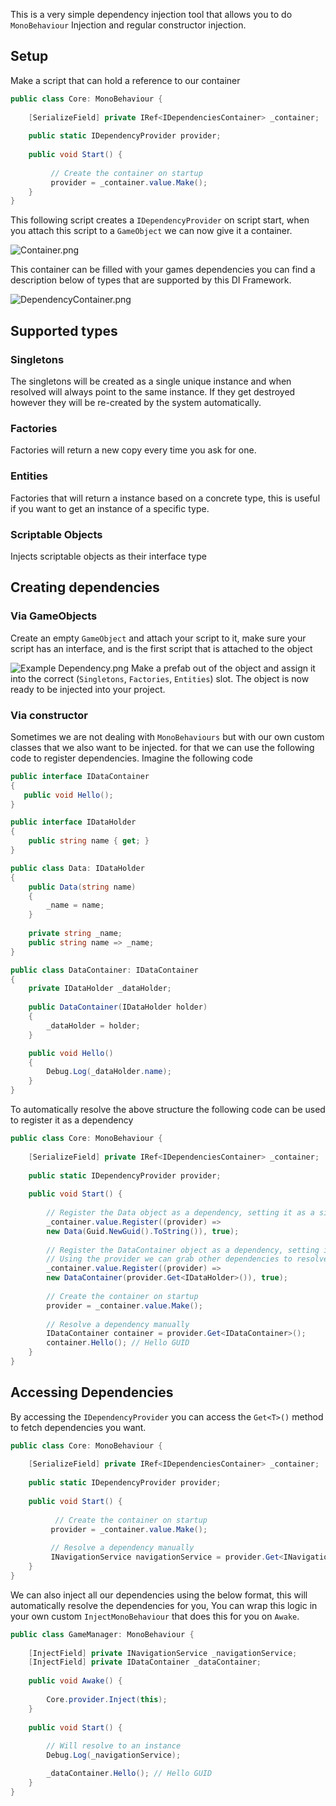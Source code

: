 This is a very simple dependency injection tool that allows you to do `MonoBehaviour` Injection and regular constructor injection.
## Setup

Make a script that can hold a reference to our container 

```csharp
public class Core: MonoBehaviour {
    
    [SerializeField] private IRef<IDependenciesContainer> _container;
    
    public static IDependencyProvider provider;
    
    public void Start() {
          
         // Create the container on startup    
         provider = _container.value.Make();
    }
}
```

This following script creates a `IDependencyProvider` on script start, when you attach this script to a `GameObject` we can now give it a container.

![Container.png](Images/Container.png)

This container can be filled with your games dependencies you can find a description below of types that are supported by this DI Framework.

![DependencyContainer.png](Images/DependencyContainer.png)

## Supported types

### Singletons

The singletons will be created as a single unique instance and when resolved will always point to the same instance. 
If they get destroyed however they will be re-created by the system automatically.

### Factories

Factories will return a new copy every time you ask for one.

### Entities

Factories that will return a instance based on a concrete type, this is useful if you want to get an instance of a specific type.

### Scriptable Objects

Injects scriptable objects as their interface type

## Creating dependencies

### Via GameObjects
Create an empty `GameObject` and attach your script to it, make sure your script has an interface, and is the first script that is attached to the object

![Example Dependency.png](Images/Example%20Dependency.png)
Make a prefab out of the object and assign it into the correct (`Singletons`, `Factories`, `Entities`) slot. The object is now ready to be injected into your project.
### Via constructor
Sometimes we are not dealing with `MonoBehaviours` but with our own custom classes that we also want to be injected. for that we can use the following code to register dependencies. Imagine the following code

```csharp
public interface IDataContainer 
{
   public void Hello();
}

public interface IDataHolder
{
    public string name { get; }
}

public class Data: IDataHolder
{
    public Data(string name)
    {
        _name = name;
    }
    
    private string _name;
    public string name => _name;
}

public class DataContainer: IDataContainer
{
    private IDataHolder _dataHolder;
    
    public DataContainer(IDataHolder holder)
    {
        _dataHolder = holder;
    }

    public void Hello()
    {
        Debug.Log(_dataHolder.name);
    }
}

```

To automatically resolve the above structure the following code can be used to register it as a dependency

```csharp
public class Core: MonoBehaviour {
    
    [SerializeField] private IRef<IDependenciesContainer> _container;
    
    public static IDependencyProvider provider;
    
    public void Start() {
         
        // Register the Data object as a dependency, setting it as a singleton 
        _container.value.Register((provider) => 
        new Data(Guid.NewGuid().ToString()), true);
        
        // Register the DataContainer object as a dependency, setting it as a singleton
        // Using the provider we can grab other dependencies to resolve (make sure they do exist tho)
        _container.value.Register((provider) => 
        new DataContainer(provider.Get<IDataHolder>()), true); 
          
        // Create the container on startup    
        provider = _container.value.Make();
            
        // Resolve a dependency manually
        IDataContainer container = provider.Get<IDataContainer>();
        container.Hello(); // Hello GUID
    }
}
```

## Accessing Dependencies

By accessing the `IDependencyProvider` you can access the `Get<T>()` method to fetch dependencies you want.

```csharp
public class Core: MonoBehaviour {
    
    [SerializeField] private IRef<IDependenciesContainer> _container;
    
    public static IDependencyProvider provider;
    
    public void Start() {
          
          // Create the container on startup    
         provider = _container.value.Make();
         
         // Resolve a dependency manually
         INavigationService navigationService = provider.Get<INavigationService>();
    }
}
```
We can also inject all our dependencies using the below format, this will automatically resolve the dependencies for you,
You can wrap this logic in your own custom `InjectMonoBehaviour` that does this for you on `Awake`.

```csharp
public class GameManager: MonoBehaviour {
    
    [InjectField] private INavigationService _navigationService;
    [InjectField] private IDataContainer _dataContainer;
    
    public void Awake() {
        
        Core.provider.Inject(this);
    }  
  
    public void Start() {
        
        // Will resolve to an instance
        Debug.Log(_navigationService);

        _dataContainer.Hello(); // Hello GUID
    }
}
```
